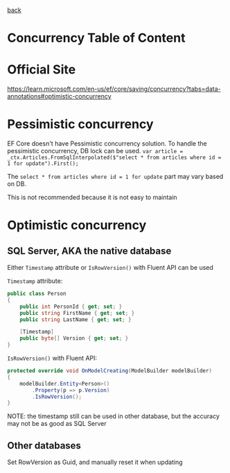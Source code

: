 [back](README.md)

# Concurrency Table of Content

# Official Site

https://learn.microsoft.com/en-us/ef/core/saving/concurrency?tabs=data-annotations#optimistic-concurrency

# Pessimistic concurrency

EF Core doesn't have Pessimistic concurrency solution. To handle the pessimistic concurrency, DB lock can be used.
`var article = _ctx.Articles.FromSqlInterpolated($"select * from articles where id = 1 for update").First();`

The `select * from articles where id = 1 for update` part may vary based on DB.

This is not recommended because it is not easy to maintain

# Optimistic concurrency

## SQL Server, AKA the native database

Either `Timestamp` attribute or `IsRowVersion()` with Fluent API can be used

`Timestamp` attribute:

```c#
public class Person
{
    public int PersonId { get; set; }
    public string FirstName { get; set; }
    public string LastName { get; set; }

    [Timestamp]
    public byte[] Version { get; set; }
}
```

`IsRowVersion()` with Fluent API:

```c#
protected override void OnModelCreating(ModelBuilder modelBuilder)
{
    modelBuilder.Entity<Person>()
        .Property(p => p.Version)
        .IsRowVersion();
}
```

NOTE: the timestamp still can be used in other database, but the accuracy may not be as good as SQL Server

## Other databases

Set RowVersion as Guid, and manually reset it when updating
